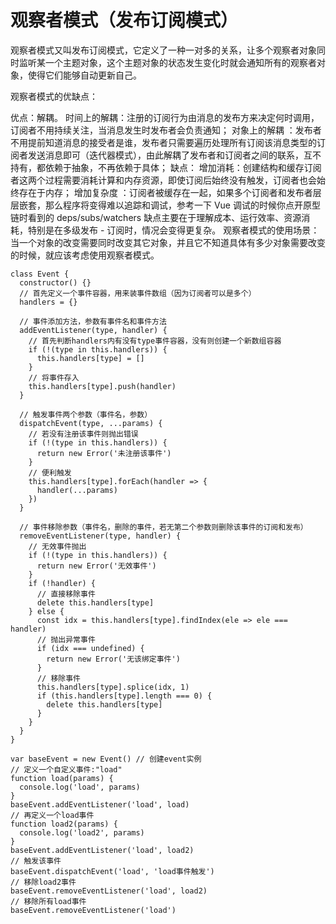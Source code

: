 # 观察者模式（发布订阅模式）

观察者模式又叫发布订阅模式，它定义了一种一对多的关系，让多个观察者对象同时监听某一个主题对象，这个主题对象的状态发生变化时就会通知所有的观察者对象，使得它们能够自动更新自己。

观察者模式的优缺点：

优点：解耦。
时间上的解耦：注册的订阅行为由消息的发布方来决定何时调用，订阅者不用持续关注，当消息发生时发布者会负责通知；
对象上的解耦 ：发布者不用提前知道消息的接受者是谁，发布者只需要遍历处理所有订阅该消息类型的订阅者发送消息即可（迭代器模式），由此解耦了发布者和订阅者之间的联系，互不持有，都依赖于抽象，不再依赖于具体；
缺点：
增加消耗：创建结构和缓存订阅者这两个过程需要消耗计算和内存资源，即使订阅后始终没有触发，订阅者也会始终存在于内存；
增加复杂度 ：订阅者被缓存在一起，如果多个订阅者和发布者层层嵌套，那么程序将变得难以追踪和调试，参考一下 Vue 调试的时候你点开原型链时看到的 deps/subs/watchers
缺点主要在于理解成本、运行效率、资源消耗，特别是在多级发布 - 订阅时，情况会变得更复杂。
观察者模式的使用场景：当一个对象的改变需要同时改变其它对象，并且它不知道具体有多少对象需要改变的时候，就应该考虑使用观察者模式。

```
class Event {
  constructor() {}
  // 首先定义一个事件容器，用来装事件数组（因为订阅者可以是多个）
  handlers = {}

  // 事件添加方法，参数有事件名和事件方法
  addEventListener(type, handler) {
    // 首先判断handlers内有没有type事件容器，没有则创建一个新数组容器
    if (!(type in this.handlers)) {
      this.handlers[type] = []
    }
    // 将事件存入
    this.handlers[type].push(handler)
  }

  // 触发事件两个参数（事件名，参数）
  dispatchEvent(type, ...params) {
    // 若没有注册该事件则抛出错误
    if (!(type in this.handlers)) {
      return new Error('未注册该事件')
    }
    // 便利触发
    this.handlers[type].forEach(handler => {
      handler(...params)
    })
  }

  // 事件移除参数（事件名，删除的事件，若无第二个参数则删除该事件的订阅和发布）
  removeEventListener(type, handler) {
    // 无效事件抛出
    if (!(type in this.handlers)) {
      return new Error('无效事件')
    }
    if (!handler) {
      // 直接移除事件
      delete this.handlers[type]
    } else {
      const idx = this.handlers[type].findIndex(ele => ele === handler)
      // 抛出异常事件
      if (idx === undefined) {
        return new Error('无该绑定事件')
      }
      // 移除事件
      this.handlers[type].splice(idx, 1)
      if (this.handlers[type].length === 0) {
        delete this.handlers[type]
      }
    }
  }
}

var baseEvent = new Event() // 创建event实例
// 定义一个自定义事件:"load"
function load(params) {
  console.log('load', params)
}
baseEvent.addEventListener('load', load)
// 再定义一个load事件
function load2(params) {
  console.log('load2', params)
}
baseEvent.addEventListener('load', load2)
// 触发该事件
baseEvent.dispatchEvent('load', 'load事件触发')
// 移除load2事件
baseEvent.removeEventListener('load', load2)
// 移除所有load事件
baseEvent.removeEventListener('load')


```
